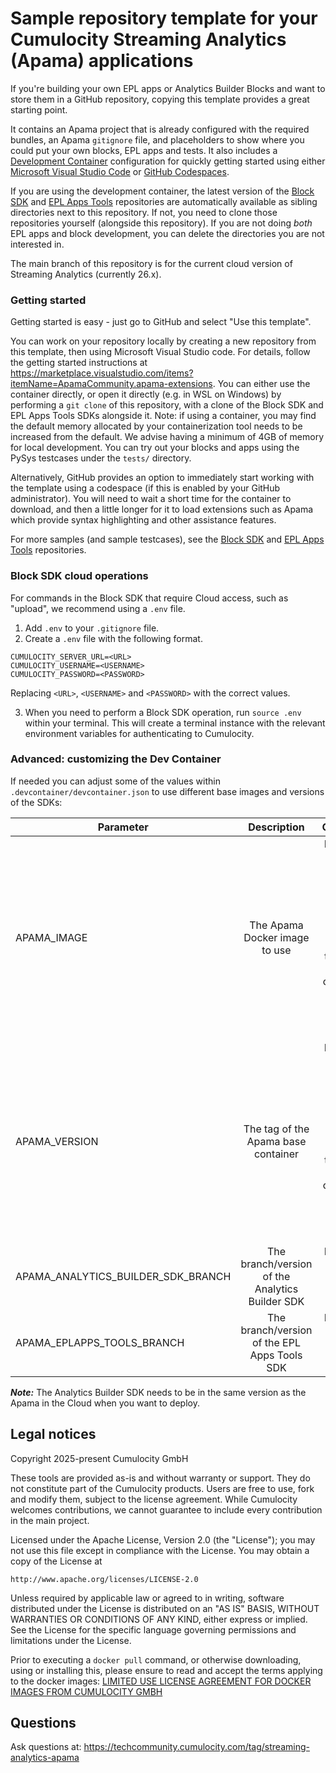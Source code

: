 # Sample repository template for your Cumulocity Streaming Analytics (Apama) applications

If you're building your own EPL apps or Analytics Builder Blocks and want to store them in a GitHub repository, copying this template provides a great starting point. 

It contains an Apama project that is already configured with the required bundles, an Apama `gitignore` file, and placeholders to show where you could put your own blocks, EPL apps and tests. It also includes a [Development Container](https://containers.dev/overview) configuration for quickly getting started using either [Microsoft Visual Studio Code](https://code.visualstudio.com/docs/devcontainers/containers) or [GitHub Codespaces](https://github.com/features/codespaces). 

If you are using the development container, the latest version of the [Block SDK](https://github.com/Cumulocity-IoT/apama-analytics-builder-block-sdk) and [EPL Apps Tools](https://github.com/Cumulocity-IoT/apama-eplapps-tools) repositories are automatically available as sibling directories next to this repository. If not, you need to clone those repositories yourself (alongside this repository). If you are not doing _both_ EPL apps and block development, you can delete the directories you are not interested in. 

The main branch of this repository is for the current cloud version of Streaming Analytics (currently 26.x).

### Getting started

Getting started is easy - just go to GitHub and select "Use this template". 

You can work on your repository locally by creating a new repository from this template, then using Microsoft Visual Studio code. For details, follow the getting started instructions at https://marketplace.visualstudio.com/items?itemName=ApamaCommunity.apama-extensions. You can either use the container directly, or open it directly (e.g. in WSL on Windows) by performing a `git clone` of this repository, with a clone of the Block SDK and EPL Apps Tools SDKs alongside it. Note: if using a container, you may find the default memory allocated by your containerization tool needs to be increased from the default. We advise having a minimum of 4GB of memory for local development. You can try out your blocks and apps using the PySys testcases under the `tests/` directory.

Alternatively, GitHub provides an option to immediately start working with the template using a codespace (if this is enabled by your GitHub administrator). You will need to wait a short time for the container to download, and then a little longer for it to load extensions such as Apama which provide syntax highlighting and other assistance features. 

For more samples (and sample testcases), see the [Block SDK](https://github.com/Cumulocity-IoT/apama-analytics-builder-block-sdk) and [EPL Apps Tools](https://github.com/Cumulocity-IoT/apama-eplapps-tools) repositories.

### Block SDK cloud operations
For commands in the Block SDK that require Cloud access, such as "upload", we recommend using a `.env` file.

1. Add `.env` to your `.gitignore` file.
2. Create a `.env` file with the following format.

```
CUMULOCITY_SERVER_URL=<URL>
CUMULOCITY_USERNAME=<USERNAME>
CUMULOCITY_PASSWORD=<PASSWORD>
```

Replacing `<URL>`, `<USERNAME>` and `<PASSWORD>` with the correct values.

3. When you need to perform a Block SDK operation, run `source .env` within your terminal. This will create a terminal instance with the relevant environment variables for authenticating to Cumulocity.

### Advanced: customizing the Dev Container
If needed you can adjust some of the values within `.devcontainer/devcontainer.json` to use different base images and versions of the SDKs:

| Parameter                             | Description                                               | Comments                                      |
| -------------                         |:-------------:                                            | -----:                                        |
| APAMA_IMAGE                           | The Apama Docker image to use                             | Please see [Amazon ECR](https://gallery.ecr.aws/apama) for available images. Note: the Dockerfile on this version of the branch is only compatible with Debian-based images.  | 
| APAMA_VERSION                         | The tag of the Apama base container                       | Please see [Amazon ECR](https://gallery.ecr.aws/apama/apama-builder) for available versions. Note: the Dockerfile on this version of the branch is only compatible with Debian-based images.  |
| APAMA_ANALYTICS_BUILDER_SDK_BRANCH    | The branch/version of the Analytics Builder SDK           | Please see [Github](https://github.com/Cumulocity-IoT/apama-analytics-builder-block-sdk) for the available branches  |
| APAMA_EPLAPPS_TOOLS_BRANCH            | The branch/version of the EPL Apps Tools SDK              | Please see [Github](https://github.com/Cumulocity-IoT/apama-eplapps-tools) for the available branches  |

__*Note:*__ The Analytics Builder SDK needs to be in the same version as the Apama in the Cloud when you want to deploy. 

## Legal notices
Copyright 2025-present Cumulocity GmbH

These tools are provided as-is and without warranty or support. They do not constitute part of the Cumulocity products. Users are free to use, fork and modify them, subject to the license agreement. While Cumulocity welcomes contributions, we cannot guarantee to include every contribution in the main project.

Licensed under the Apache License, Version 2.0 (the "License");
you may not use this file except in compliance with the License.
You may obtain a copy of the License at

    http://www.apache.org/licenses/LICENSE-2.0

Unless required by applicable law or agreed to in writing, software
distributed under the License is distributed on an "AS IS" BASIS,
WITHOUT WARRANTIES OR CONDITIONS OF ANY KIND, either express or implied.
See the License for the specific language governing permissions and
limitations under the License.

Prior to executing a `docker pull` command, or otherwise downloading, using or installing this, please ensure to read and accept the terms applying to the docker images: [LIMITED USE LICENSE AGREEMENT FOR DOCKER IMAGES FROM CUMULOCITY GMBH](https://cumulocity.com/docs/legal-notices/limited-use-license-for-docker/)

## Questions
Ask questions at: https://techcommunity.cumulocity.com/tag/streaming-analytics-apama
